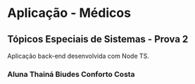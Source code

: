 # Aplicação - Médicos

## Tópicos Especiais de Sistemas - Prova 2

Aplicação back-end desenvolvida com Node TS.

### Aluna Thainá Biudes Conforto Costa
